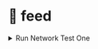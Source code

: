 # 📌 feed

<details>

<summary>Run Network Test One</summary>

* https://app.subsquid.io/quests adresine gidiyoruz ve **Get Key** tuşuna basıp, keyi indiriyoruz.

<img src="../../.gitbook/assets/Untitled.png" alt="" data-size="original">

* https://github.com/codespaces e gidip. Blank - Use this template’e basıyoruz. Biraz bekledikten sonra terminal ekranı açılacak.

<img src="../../.gitbook/assets/Untitled (1).png" alt="" data-size="original">

*   Aşağıdaki yönergeleri takip edin.

    <pre class="language-jsx"><code class="lang-jsx">npm install --global @subsquid/cli@latest

    sqd --version
    ## @subsquid/cli/2.8.0 linux-x64 node-v20.5.1 ## böyle bir çıktı vermesi gerekir.

    sqd init uniform-load-squid -t https://github.com/subsquid-quests/network-test-one-uniform-load-squid

    cd uniform-load-squid

    npm ci

    ## get key tuşuna basıp indirdiğimiz dosyayı; (networkTestOneUniformLoad.key) 
    ./query-gateway/keys klasörüne sağ tuş - Karşıya Yükleme tuşuna basarak yükleyin.

    sqd get-peer-id  ## peer id aşağıdaki adımda kullanacağız.

    <a data-footnote-ref href="#user-content-fn-1">Bu sayfaya</a> giderek gerekli alanları dolduralım. Publicly available - kapalı kalacak.

    Yukarıdaki işlem tamamlandıktan sonra <a data-footnote-ref href="#user-content-fn-2">bu sayfaya</a> yönlendirilmiş olmanız gerekiyor. CU al
    tuşuna basıp 10tSQD kilitliyoruz. 
    </code></pre>
* Yukarıdaki adımları tamamladıktan sonra en son yönlendirildiğimiz sayfada **Pending Lock** tarafında olan tSQD lerin **Locked** tarafına geçmesini bekliyoruz. Bu yaklaşık 15 dakika kadar sürebiliyor.

<img src="../../.gitbook/assets/Untitled (2).png" alt="" data-size="original">

*   tSQD’lerimiz Locked tarafına geçtikten sonra terminale dönüp aşağıdaki işlemleri yapıyoruz.

    ```jsx
    sqd up

    sqd build

    sqd run .

    ## aşağıdakine benzer bir çıktı alıyor olmamız gerekiyor.
    [eth-processor] {"level":2,"time":1705681499120,"ns":"sqd:commands","msg":"PROCESS:ETH"}
    [moonbeam-processor] {"level":2,"time":1705681499148,"ns":"sqd:commands","msg":"PROCESS:MOONBEAM"}
    [base-processor] {"level":2,"time":1705681499155,"ns":"sqd:commands","msg":"PROCESS:BASE"}
    [bsc-processor] {"level":2,"time":1705681499163,"ns":"sqd:commands","msg":"PROCESS:BSC"}
    [eth-processor] 01:24:59 INFO  sqd:processor processing blocks from 955722
    [base-processor] 01:24:59 INFO  sqd:processor processing blocks from 1208926
    [moonbeam-processor] 01:24:59 INFO  sqd:processor processing blocks from 166845
    [bsc-processor] 01:24:59 INFO  sqd:processor processing blocks from 16996735
    [eth-processor] 01:24:59 INFO  sqd:processor using archive data source
    [eth-processor] 01:24:59 INFO  sqd:processor prometheus metrics are served at port 34253
    [base-processor] 01:24:59 INFO  sqd:processor using archive data source
    [base-processor] 01:24:59 INFO  sqd:processor prometheus metrics are served at port 40205
    [moonbeam-processor] 01:24:59 INFO  sqd:processor using archive data source
    [moonbeam-processor] 01:24:59 INFO  sqd:processor prometheus metrics are served at port 33691
    [bsc-processor] 01:24:59 INFO  sqd:processor using archive data source
    [bsc-processor] 01:24:59 INFO  sqd:processor prometheus metrics are served at port 41199
    [moonbeam-processor] 01:25:00 INFO  sqd:processor:mapping Got 0 burn txs and 0 USDT transfers
    [moonbeam-processor] 01:25:00 INFO  sqd:processor 171971 / 5325985, rate: 3823 blocks/sec, mapping: 2729 blocks/sec, 1364 items/sec, eta: 23m
    [base-processor] 01:25:00 INFO  sqd:processor:mapping Got 0 burn txs and 0 USDT transfers
    [base-processor] 01:25:00 INFO  sqd:processor 1477379 / 9442733, rate: 175758 blocks/sec, mapping: 8032 blocks/sec, 1339 items/sec, eta: 45s
    [base-processor] 01:25:02 INFO  sqd:processor:mapping Got 1 burn txs and 0 USDT transfers
    ```
* Ardından Dashboard kısmına dönüp, görevin altındaki % nin tamamlanmasını beklemek kalıyor. Tamamlandıktan sonra claim ediyoruz.

<img src="../../.gitbook/assets/Untitled (3).png" alt="" data-size="original">

*   Görevimiz tamamlandıktan sonra terminale dönüyoruz ve **ctrl c** tuşuna basıyoruz ve aşağıdaki komutu yazıyoruz.

    ```jsx
    sqd down
    ```
* Son olarak Codespaces blank dediğimiz ekrana gidip kullandığımız terminali siliyoruz.

</details>

[^1]: ```
    https://app.subsquid.io/profile/gateways/add?testnet
    ```

[^2]: ```
    https://app.subsquid.io/profile/gateways?testnet
    ```
